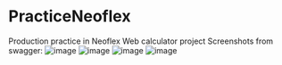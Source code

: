 # PracticeNeoflex
Production practice in Neoflex
Web calculator project
Screenshots from swagger:
![image](https://github.com/NiPoltapova/PracticeNeoflex/assets/120168189/f329e4f7-a7d6-47f4-882c-e563601ebf0a)
![image](https://github.com/NiPoltapova/PracticeNeoflex/assets/120168189/eddebedf-15ee-478c-9ad3-84377b052619)
![image](https://github.com/NiPoltapova/PracticeNeoflex/assets/120168189/ff999a88-19ed-4cdc-8b83-2f602b16d771)
![image](https://github.com/NiPoltapova/PracticeNeoflex/assets/120168189/957677bc-d19a-4cf9-aabd-8741c670b77a)
